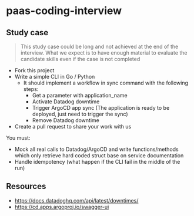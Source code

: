 # paas-coding-interview

## Study case

> This study case could be long and not achieved at the end of the interview. What we expect is to have enough material to evaluate the candidate skills even if the case is not completed

* Fork this project
* Write a simple CLI in Go / Python
  * It should implement a workflow in sync command with the following steps:
    * Get a parameter with application_name
    * Activate Datadog downtime
    * Trigger ArgoCD app sync (The application is ready to be deployed, just need to trigger the sync)
    * Remove Datadog downtime
* Create a pull request to share your work with us 

You must:
* Mock all real calls to Datadog/ArgoCD and write functions/methods which only retrieve hard coded struct base on service documentation
* Handle idempotency (what happen if the CLI fail in the middle of the run)

## Resources
 
* https://docs.datadoghq.com/api/latest/downtimes/ 
* https://cd.apps.argoproj.io/swagger-ui 
